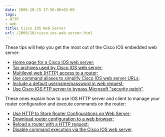 ```yaml
---
date: 2006-10-15 17:56:00+02:00
tags:
- HTTP
- web
title: Cisco IOS Web Server
url: /2006/10/cisco-ios-web-server.html
---
```

These tips will help you get the most out of the Cisco IOS embedded web server:

-   [Home page for a Cisco IOS web server](https://blog.ipspace.net/2006/10/home-page-for-cisco-ios-web-server.html);
-   [Tar archives used by Cisco IOS web server](https://blog.ipspace.net/2006/10/tar-archives-used-by-cisco-ios-web.html);
-   [Multilevel web (HTTP) access to a router](https://blog.ipspace.net/2006/10/multilevel-web-http-access-to-router.html);
-   [Use command aliases to simplify Cisco IOS web server URLs](https://blog.ipspace.net/2006/10/use-command-aliases-to-simplify-cisco.html);
-   [Include a default username/password in web request](https://blog.ipspace.net/2006/10/include-default-usernamepassword-in.html);
-   [Use Cisco IOS FTP server to bypass Microsoft \"security patch\"](https://blog.ipspace.net/2006/10/use-cisco-ios-ftp-server-to-bypass.html).
<!--more-->
These ones explain how to use IOS HTTP server and client to manage your router configuration and execute commands on the router:

-   [Use HTTP to Store Router Configurations on Web Server](https://blog.ipspace.net/2006/08/use-http-to-store-router.html);
-   [Download router configuration to a web browser](https://blog.ipspace.net/2006/08/download-router-configuration-to-web.html);
-   [Reload a router with a HTTP request](https://blog.ipspace.net/2006/10/reload-router-from-vbscript-or-perl.html);
-   [Disable command execution via the Cisco IOS web server](https://blog.ipspace.net/2006/10/disable-command-execution-with-cisco.html).
